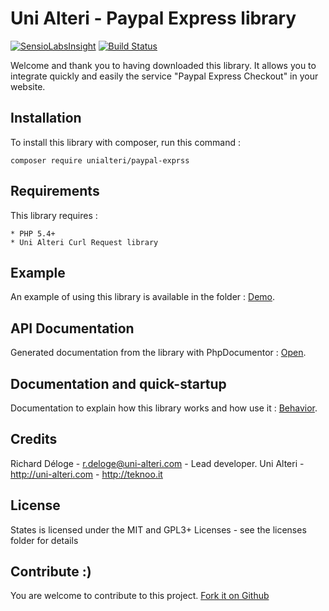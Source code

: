 Uni Alteri - Paypal Express library
===================================

[![SensioLabsInsight](https://insight.sensiolabs.com/projects/d4660df5-5183-4c84-9e39-bb55ca368acf/mini.png)](https://insight.sensiolabs.com/projects/d4660df5-5183-4c84-9e39-bb55ca368acf) [![Build Status](https://travis-ci.org/UniAlteri/paypal-express.svg?branch=master)](https://travis-ci.org/UniAlteri/paypal-express)

Welcome and thank you to having downloaded this library. It allows you to integrate quickly and easily 
the service "Paypal Express Checkout" in your website.

Installation
------------
To install this library with composer, run this command :

    composer require unialteri/paypal-exprss

Requirements
------------
This library requires :

    * PHP 5.4+
    * Uni Alteri Curl Request library

Example
-------
An example of using this library is available in the folder : [Demo](demo/index.php).

API Documentation
-----------------
Generated documentation from the library with PhpDocumentor : [Open](https://cdn.rawgit.com/UniAlteri/paypal-express/master/docs/api/index.html).

Documentation and quick-startup
-------------------------------
Documentation to explain how this library works and how use it : [Behavior](docs/documentation.md).

Credits
-------
Richard Déloge - <r.deloge@uni-alteri.com> - Lead developer.
Uni Alteri - <http://uni-alteri.com> - <http://teknoo.it>

License
-------
States is licensed under the MIT and GPL3+ Licenses - see the licenses folder for details

Contribute :)
-------------
You are welcome to contribute to this project. [Fork it on Github](CONTRIBUTING.md)


